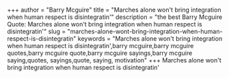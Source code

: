 +++
author = "Barry Mcguire"
title = "Marches alone won't bring integration when human respect is disintegratin'"
description = "the best Barry Mcguire Quote: Marches alone won't bring integration when human respect is disintegratin'"
slug = "marches-alone-wont-bring-integration-when-human-respect-is-disintegratin"
keywords = "Marches alone won't bring integration when human respect is disintegratin',barry mcguire,barry mcguire quotes,barry mcguire quote,barry mcguire sayings,barry mcguire saying,quotes, sayings,quote, saying, motivation"
+++
Marches alone won't bring integration when human respect is disintegratin'
